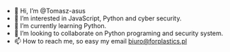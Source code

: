 - 👋 Hi, I’m @Tomasz-asus
- 👀 I’m interested in JavaScript, Python and cyber security.
- 🌱 I’m currently learning Python.
- 💞️ I’m looking to collaborate on Python programing and security system.
- 📫 How to reach me, so easy my email biuro@forplastics.pl

<!---
Tomasz-asus/Tomasz-asus is a ✨ special ✨ repository because its `README.md` (this file) appears on your GitHub profile.
You can click the Preview link to take a look at your changes.
--->
